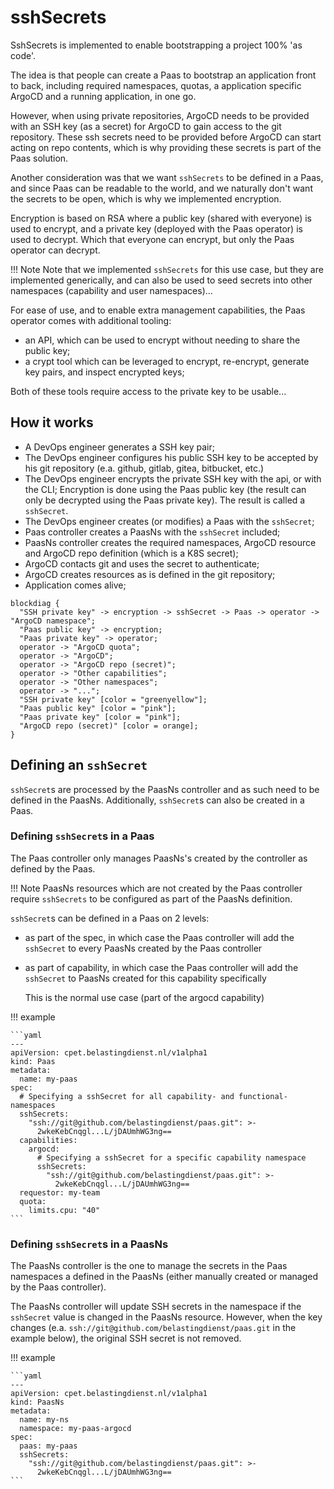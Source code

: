 # sshSecrets

SshSecrets is implemented to enable bootstrapping a project 100% 'as code'.

The idea is that people can create a Paas to bootstrap an application front to
back, including required namespaces, quotas, a application specific ArgoCD and a
running application, in one go.

However, when using private repositories, ArgoCD needs to be provided with an SSH
key (as a secret) for ArgoCD to gain access to the git repository. These ssh secrets
need to be provided before ArgoCD can start acting on repo contents, which is why
providing these secrets is part of the Paas solution.

Another consideration was that we want `sshSecrets` to be defined in a Paas, and
since Paas can be readable to the world, and we naturally don't want the secrets
to be open, which is why we implemented encryption.

Encryption is based on RSA where a public key (shared with everyone) is used to
encrypt, and a private key (deployed with the Paas operator) is used to decrypt.
Which that everyone can encrypt, but only the Paas operator can decrypt.

!!! Note
    Note that we implemented `sshSecrets` for this use case, but they are implemented
    generically, and can also be used to seed secrets into other namespaces (capability
    and user namespaces)...

For ease of use, and to enable extra management capabilities, the Paas operator
comes with additional tooling:

- an API, which can be used to encrypt without needing to share the public key;
- a crypt tool which can be leveraged to encrypt, re-encrypt, generate key pairs,
  and inspect encrypted keys;

Both of these tools require access to the private key to be usable...

## How it works

- A DevOps engineer generates a SSH key pair;
- The DevOps engineer configures his public SSH key to be accepted by his git
  repository (e.a. github, gitlab, gitea, bitbucket, etc.)
- The DevOps engineer encrypts the private SSH key with the api, or with the CLI;
  Encryption is done using the Paas public key (the result can only be decrypted
  using the Paas private key).
  The result is called a `sshSecret`.
- The DevOps engineer creates (or modifies) a Paas with the `sshSecret`;
- Paas controller creates a PaasNs with the `sshSecret` included;
- PaasNs controller creates the required namespaces, ArgoCD resource and ArgoCD
  repo definition (which is a K8S secret);
- ArgoCD contacts git and uses the secret to authenticate;
- ArgoCD creates resources as is defined in the git repository;
- Application comes alive;

```kroki-blockdiag
blockdiag {
  "SSH private key" -> encryption -> sshSecret -> Paas -> operator -> "ArgoCD namespace";
  "Paas public key" -> encryption;
  "Paas private key" -> operator;
  operator -> "ArgoCD quota";
  operator -> "ArgoCD";
  operator -> "ArgoCD repo (secret)";
  operator -> "Other capabilities";
  operator -> "Other namespaces";
  operator -> "...";
  "SSH private key" [color = "greenyellow"];
  "Paas public key" [color = "pink"];
  "Paas private key" [color = "pink"];
  "ArgoCD repo (secret)" [color = orange];
}
```

## Defining an `sshSecret`

`sshSecret`s are processed by the PaasNs controller and as such need to be defined
in the PaasNs. Additionally, `sshSecret`s can also be created in a Paas.

### Defining `sshSecret`s in a Paas

The Paas controller only manages PaasNs's created by the controller as defined
by the Paas.

!!! Note
    PaasNs resources which are not created by the Paas controller require `sshSecrets`
    to be configured as part of the PaasNs definition.

`sshSecret`s can be defined in a Paas on 2 levels:

- as part of the spec, in which case the Paas controller will add the `sshSecret`
  to every PaasNs created by the Paas controller
- as part of capability, in which case the Paas controller will add the `sshSecret`
  to PaasNs created for this capability specifically

  This is the normal use case (part of the argocd capability)

!!! example

    ```yaml
    ---
    apiVersion: cpet.belastingdienst.nl/v1alpha1
    kind: Paas
    metadata:
      name: my-paas
    spec:
      # Specifying a sshSecret for all capability- and functional- namespaces
      sshSecrets:
        "ssh://git@github.com/belastingdienst/paas.git": >-
          2wkeKebCnqgl...L/jDAUmhWG3ng==
      capabilities:
        argocd:
          # Specifying a sshSecret for a specific capability namespace
          sshSecrets:
            "ssh://git@github.com/belastingdienst/paas.git": >-
              2wkeKebCnqgl...L/jDAUmhWG3ng==
      requestor: my-team
      quota:
        limits.cpu: "40"
    ```

### Defining `sshSecret`s in a PaasNs

The PaasNs controller is the one to manage the secrets in the Paas namespaces a
defined in the PaasNs (either manually created or managed by the Paas controller).

The PaasNs controller will update SSH secrets in the namespace if the `sshSecret`
value is changed in the PaasNs resource. However, when the key changes
(e.a. `ssh://git@github.com/belastingdienst/paas.git` in the example below), the
original SSH secret is not removed.

!!! example

    ```yaml
    ---
    apiVersion: cpet.belastingdienst.nl/v1alpha1
    kind: PaasNs
    metadata:
      name: my-ns
      namespace: my-paas-argocd
    spec:
      paas: my-paas
      sshSecrets:
        "ssh://git@github.com/belastingdienst/paas.git": >-
          2wkeKebCnqgl...L/jDAUmhWG3ng==
    ```
